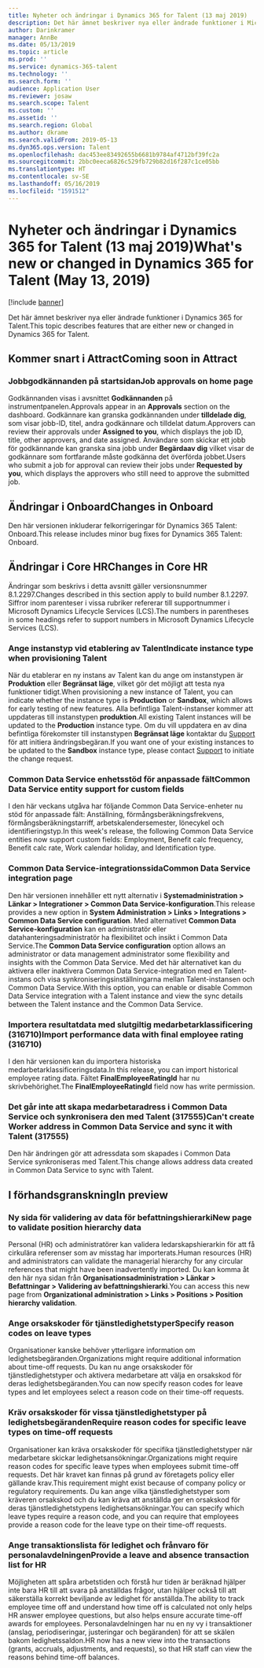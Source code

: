 ```yaml
---
title: Nyheter och ändringar i Dynamics 365 for Talent (13 maj 2019)
description: Det här ämnet beskriver nya eller ändrade funktioner i Microsoft Dynamics 365 for Talent.
author: Darinkramer
manager: AnnBe
ms.date: 05/13/2019
ms.topic: article
ms.prod: ''
ms.service: dynamics-365-talent
ms.technology: ''
ms.search.form: ''
audience: Application User
ms.reviewer: josaw
ms.search.scope: Talent
ms.custom: ''
ms.assetid: ''
ms.search.region: Global
ms.author: dkrame
ms.search.validFrom: 2019-05-13
ms.dyn365.ops.version: Talent
ms.openlocfilehash: dac453ee83492655b6681b9784af4712bf39fc2a
ms.sourcegitcommit: 2bbc0eeca6826c529fb729b82d16f287c1ce05bb
ms.translationtype: HT
ms.contentlocale: sv-SE
ms.lasthandoff: 05/16/2019
ms.locfileid: "1591512"
---
```

# <a name="whats-new-or-changed-in-dynamics-365-for-talent-may-13-2019"></a><span data-ttu-id="d8c00-103">Nyheter och ändringar i Dynamics 365 for Talent (13 maj 2019)</span><span class="sxs-lookup"><span data-stu-id="d8c00-103">What's new or changed in Dynamics 365 for Talent (May 13, 2019)</span></span>

[!include [banner](includes/banner.md)]

<span data-ttu-id="d8c00-104">Det här ämnet beskriver nya eller ändrade funktioner i Dynamics 365 for Talent.</span><span class="sxs-lookup"><span data-stu-id="d8c00-104">This topic describes features that are either new or changed in Dynamics 365 for Talent.</span></span>

## <a name="coming-soon-in-attract"></a><span data-ttu-id="d8c00-105">Kommer snart i Attract</span><span class="sxs-lookup"><span data-stu-id="d8c00-105">Coming soon in Attract</span></span>

### <a name="job-approvals-on-home-page"></a><span data-ttu-id="d8c00-106">Jobbgodkännanden på startsidan</span><span class="sxs-lookup"><span data-stu-id="d8c00-106">Job approvals on home page</span></span>

<span data-ttu-id="d8c00-107">Godkännanden visas i avsnittet **Godkännanden** på instrumentpanelen.</span><span class="sxs-lookup"><span data-stu-id="d8c00-107">Approvals appear in an **Approvals** section on the dashboard.</span></span> <span data-ttu-id="d8c00-108">Godkännare kan granska godkännanden under **tilldelade dig**, som visar jobb-ID, titel, andra godkännare och tilldelat datum.</span><span class="sxs-lookup"><span data-stu-id="d8c00-108">Approvers can review their approvals under **Assigned to you**, which displays the job ID, title, other approvers, and date assigned.</span></span> <span data-ttu-id="d8c00-109">Användare som skickar ett jobb för godkännande kan granska sina jobb under **Begärdaav dig** vilket visar de godkännare som fortfarande måste godkänna det överförda jobbet.</span><span class="sxs-lookup"><span data-stu-id="d8c00-109">Users who submit a job for approval can review their jobs under **Requested by you**, which displays the approvers who still need to approve the submitted job.</span></span>

## <a name="changes-in-onboard"></a><span data-ttu-id="d8c00-110">Ändringar i Onboard</span><span class="sxs-lookup"><span data-stu-id="d8c00-110">Changes in Onboard</span></span>

<span data-ttu-id="d8c00-111">Den här versionen inkluderar felkorrigeringar för Dynamics 365 Talent: Onboard.</span><span class="sxs-lookup"><span data-stu-id="d8c00-111">This release includes minor bug fixes for Dynamics 365 Talent: Onboard.</span></span>

## <a name="changes-in-core-hr"></a><span data-ttu-id="d8c00-112">Ändringar i Core HR</span><span class="sxs-lookup"><span data-stu-id="d8c00-112">Changes in Core HR</span></span>

<span data-ttu-id="d8c00-113">Ändringar som beskrivs i detta avsnitt gäller versionsnummer 8.1.2297.</span><span class="sxs-lookup"><span data-stu-id="d8c00-113">Changes described in this section apply to build number 8.1.2297.</span></span> <span data-ttu-id="d8c00-114">Siffror inom parenteser i vissa rubriker refererar till supportnummer i Microsoft Dynamics Lifecycle Services (LCS).</span><span class="sxs-lookup"><span data-stu-id="d8c00-114">The numbers in parentheses in some headings refer to support numbers in Microsoft Dynamics Lifecycle Services (LCS).</span></span>

### <a name="indicate-instance-type-when-provisioning-talent"></a><span data-ttu-id="d8c00-115">Ange instanstyp vid etablering av Talent</span><span class="sxs-lookup"><span data-stu-id="d8c00-115">Indicate instance type when provisioning Talent</span></span>

<span data-ttu-id="d8c00-116">När du etablerar en ny instans av Talent kan du ange om instanstypen är **Produktion** eller **Begränsat läge**, vilket gör det möjligt att testa nya funktioner tidigt.</span><span class="sxs-lookup"><span data-stu-id="d8c00-116">When provisioning a new instance of Talent, you can indicate whether the instance type is **Production** or **Sandbox**, which allows for early testing of new features.</span></span> <span data-ttu-id="d8c00-117">Alla befintliga Talent-instanser kommer att uppdateras till instanstypen **produktion**.</span><span class="sxs-lookup"><span data-stu-id="d8c00-117">All existing Talent instances will be updated to the **Production** instance type.</span></span> <span data-ttu-id="d8c00-118">Om du vill uppdatera en av dina befintliga förekomster till instanstypen **Begränsat läge** kontaktar du [Support](https://docs.microsoft.com/en-us/dynamics365/unified-operations/talent/talent-support) för att initiera ändringsbegäran.</span><span class="sxs-lookup"><span data-stu-id="d8c00-118">If you want one of your existing instances to be updated to the **Sandbox** instance type, please contact [Support](https://docs.microsoft.com/en-us/dynamics365/unified-operations/talent/talent-support) to initiate the change request.</span></span>

### <a name="common-data-service-entity-support-for-custom-fields"></a><span data-ttu-id="d8c00-119">Common Data Service enhetsstöd för anpassade fält</span><span class="sxs-lookup"><span data-stu-id="d8c00-119">Common Data Service entity support for custom fields</span></span>

<span data-ttu-id="d8c00-120">I den här veckans utgåva har följande Common Data Service-enheter nu stöd för anpassade fält: Anställning, förmångsberäkningsfrekvens, förmångsberäkningstarriff, arbetskalendersemester, lönecykel och identifieringstyp.</span><span class="sxs-lookup"><span data-stu-id="d8c00-120">In this week's release, the following Common Data Service entities now support custom fields: Employment, Benefit calc frequency, Benefit calc rate, Work calendar holiday, and Identification type.</span></span>

### <a name="common-data-service-integration-page"></a><span data-ttu-id="d8c00-121">Common Data Service-integrationssida</span><span class="sxs-lookup"><span data-stu-id="d8c00-121">Common Data Service integration page</span></span>

<span data-ttu-id="d8c00-122">Den här versionen innehåller ett nytt alternativ i **Systemadministration > Länkar > Integrationer > Common Data Service-konfiguration**.</span><span class="sxs-lookup"><span data-stu-id="d8c00-122">This release provides a new option in **System Administration > Links > Integrations > Common Data Service configuration**.</span></span> <span data-ttu-id="d8c00-123">Med alternativet **Common Data Service-konfiguration** kan en administratör eller datahanteringsadministratör ha flexibilitet och insikt i Common Data Service.</span><span class="sxs-lookup"><span data-stu-id="d8c00-123">The **Common Data Service configuration** option allows an administrator or data management administrator some flexibility and insights with the Common Data Service.</span></span> <span data-ttu-id="d8c00-124">Med det här alternativet kan du aktivera eller inaktivera Common Data Service-integration med en Talent-instans och visa synkroniseringsinställningarna mellan Talent-instansen och Common Data Service.</span><span class="sxs-lookup"><span data-stu-id="d8c00-124">With this option, you can enable or disable Common Data Service integration with a Talent instance and view the sync details between the Talent instance and the Common Data Service.</span></span>

### <a name="import-performance-data-with-final-employee-rating-316710"></a><span data-ttu-id="d8c00-125">Importera resultatdata med slutgiltig medarbetarklassificering (316710)</span><span class="sxs-lookup"><span data-stu-id="d8c00-125">Import performance data with final employee rating (316710)</span></span>

<span data-ttu-id="d8c00-126">I den här versionen kan du importera historiska medarbetarklassificeringsdata.</span><span class="sxs-lookup"><span data-stu-id="d8c00-126">In this release, you can import historical employee rating data.</span></span> <span data-ttu-id="d8c00-127">Fältet **FinalEmployeeRatingId** har nu skrivbehörighet.</span><span class="sxs-lookup"><span data-stu-id="d8c00-127">The **FinalEmployeeRatingId** field now has write permission.</span></span>

### <a name="cant-create-worker-address-in-common-data-service-and-sync-it-with-talent-317555"></a><span data-ttu-id="d8c00-128">Det går inte att skapa medarbetaradress i Common Data Service och synkronisera den med Talent (317555)</span><span class="sxs-lookup"><span data-stu-id="d8c00-128">Can't create Worker address in Common Data Service and sync it with Talent (317555)</span></span>

<span data-ttu-id="d8c00-129">Den här ändringen gör att adressdata som skapades i Common Data Service synkroniseras med Talent.</span><span class="sxs-lookup"><span data-stu-id="d8c00-129">This change allows address data created in Common Data Service to sync with Talent.</span></span>

## <a name="in-preview"></a><span data-ttu-id="d8c00-130">I förhandsgranskning</span><span class="sxs-lookup"><span data-stu-id="d8c00-130">In preview</span></span>

### <a name="new-page-to-validate-position-hierarchy-data"></a><span data-ttu-id="d8c00-131">Ny sida för validering av data för befattningshierarki</span><span class="sxs-lookup"><span data-stu-id="d8c00-131">New page to validate position hierarchy data</span></span>

<span data-ttu-id="d8c00-132">Personal (HR) och administratörer kan validera ledarskapshierarkin för att få cirkulära referenser som av misstag har importerats.</span><span class="sxs-lookup"><span data-stu-id="d8c00-132">Human resources (HR) and administrators can validate the managerial hierarchy for any circular references that might have been inadvertently imported.</span></span> <span data-ttu-id="d8c00-133">Du kan komma åt den här nya sidan från **Organisationsadministration > Länkar > Befattningar > Validering av befattningshierarki**.</span><span class="sxs-lookup"><span data-stu-id="d8c00-133">You can access this new page from **Organizational administration > Links > Positions > Position hierarchy validation**.</span></span>

### <a name="specify-reason-codes-on-leave-types"></a><span data-ttu-id="d8c00-134">Ange orsakskoder för tjänstledighetstyper</span><span class="sxs-lookup"><span data-stu-id="d8c00-134">Specify reason codes on leave types</span></span>

<span data-ttu-id="d8c00-135">Organisationer kanske behöver ytterligare information om ledighetsbegäranden.</span><span class="sxs-lookup"><span data-stu-id="d8c00-135">Organizations might require additional information about time-off requests.</span></span> <span data-ttu-id="d8c00-136">Du kan nu ange orsakskoder för tjänstledighetstyper och aktivera medarbetare att välja en orsakskod för deras ledighetsbegäranden.</span><span class="sxs-lookup"><span data-stu-id="d8c00-136">You can now specify reason codes for leave types and let employees select a reason code on their time-off requests.</span></span>

### <a name="require-reason-codes-for-specific-leave-types-on-time-off-requests"></a><span data-ttu-id="d8c00-137">Kräv orsakskoder för vissa tjänstledighetstyper på ledighetsbegäranden</span><span class="sxs-lookup"><span data-stu-id="d8c00-137">Require reason codes for specific leave types on time-off requests</span></span>

<span data-ttu-id="d8c00-138">Organisationer kan kräva orsakskoder för specifika tjänstledighetstyper när medarbetare skickar ledighetsansökningar.</span><span class="sxs-lookup"><span data-stu-id="d8c00-138">Organizations might require reason codes for specific leave types when employees submit time-off requests.</span></span> <span data-ttu-id="d8c00-139">Det här kravet kan finnas på grund av företagets policy eller gällande krav.</span><span class="sxs-lookup"><span data-stu-id="d8c00-139">This requirement might exist because of company policy or regulatory requirements.</span></span> <span data-ttu-id="d8c00-140">Du kan ange vilka tjänstledighetstyper som kräveren orsakskod och du kan kräva att anställda ger en orsakskod för deras tjänstledighetstypens ledighetsansökningar.</span><span class="sxs-lookup"><span data-stu-id="d8c00-140">You can specify which leave types require a reason code, and you can require that employees provide a reason code for the leave type on their time-off requests.</span></span>

### <a name="provide-a-leave-and-absence-transaction-list-for-hr"></a><span data-ttu-id="d8c00-141">Ange transaktionslista för ledighet och frånvaro för personalavdelningen</span><span class="sxs-lookup"><span data-stu-id="d8c00-141">Provide a leave and absence transaction list for HR</span></span>

<span data-ttu-id="d8c00-142">Möjligheten att spåra arbetstiden och förstå hur tiden är beräknad hjälper inte bara HR till att svara på anställdas frågor, utan hjälper också till att säkerställa korrekt beviljande av ledighet för anställda.</span><span class="sxs-lookup"><span data-stu-id="d8c00-142">The ability to track employee time off and understand how time off is calculated not only helps HR answer employee questions, but also helps ensure accurate time-off awards for employees.</span></span> <span data-ttu-id="d8c00-143">Personalavdelningen har nu en ny vy i transaktioner (anslag, periodiseringar, justeringar och begäranden) för att se skälen bakom ledighetssaldon.</span><span class="sxs-lookup"><span data-stu-id="d8c00-143">HR now has a new view into the transactions (grants, accruals, adjustments, and requests), so that HR staff can view the reasons behind time-off balances.</span></span>
